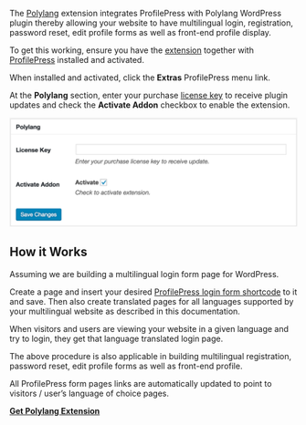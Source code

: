 The [Polylang](http://profilepress.net/downloads/polylang) extension integrates ProfilePress with Polylang WordPress plugin thereby allowing your website to have multilingual login, registration, password reset, edit profile forms as well as front-end profile display.

To get this working, ensure you have the [extension](https://profilepress.net/downloads/polylang/) together with [ProfilePress](https://profilepress.net/pricing/) installed and activated.

When installed and activated, click the **Extras** ProfilePress menu link.


At the **Polylang** section, enter your purchase [license key](http://profilepress.net/downloads/polylang/) to receive plugin updates and check the **Activate Addon** checkbox to enable the extension.


![Activate WordPress & BuddyPress Extended Profile Sync](img/polylang-addon.png)


## How it Works

Assuming we are building a multilingual login form page for WordPress.

Create a page and insert your desired [ProfilePress login form shortcode](../build/login-form.md) to it and save. Then also create translated pages for all languages supported by your multilingual website as described in this documentation.

When visitors and users are viewing your website in a given language and try to login, they get that language translated login page.

The above procedure is also applicable in building multilingual registration, password reset, edit profile forms as well as front-end profile.

All ProfilePress form pages links are automatically updated to point to visitors / user’s language of choice pages.

<a href="https://profilepress.net/downloads/polylang/?ref=polylang_doc">
 <div class="buy-now-green">
      <strong>Get Polylang Extension</strong>
 </div>
</a>

